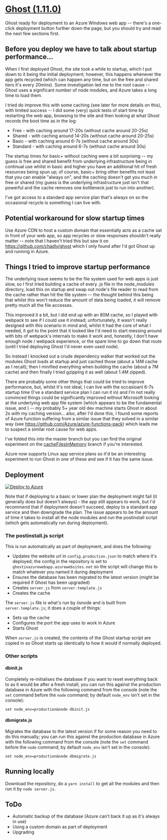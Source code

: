 # [Ghost (1.11.0)](https://github.com/TryGhost/Ghost)

Ghost ready for deployment to an Azure Windows web app -- there's a one-click deployment button further down the page, but you should try and read the next few sections first.

## Before you deploy we have to talk about startup performance...

When I first deployed Ghost, the site took a while to startup, which I put down to it being the initial deployment; however, this happens whenever the app gets recycled (which can happen any time, but on the free and shared tiers it's every 20mins). Some investigation led me to the root cause -- Ghost uses a significant number of node modules, and Azure takes a long time to load them.

I tried do improve this with some caching (see later for more details on this), with limited success -- I did some (very) quick tests of start time by restarting the web app, browsing to the site and then looking at what Ghost records the boot time as in the log:

* Free - with caching around 17-20s (without cache around 20-25s)
* Shared - with caching around 14-20s (without cache around 20-25s)
* Basic - with caching around 6-7s (without cache around 30s)
* Standard - with caching around 6-7s (without cache around 30s)

The startup times for basic+ without caching were a bit surprising -- my guess is free and shared benefit from underlying infrastructure being in continual use whilst in basic and higher you have an additional hit of fresh resources being spun up; of course, basic+ bring other benefits not least that you can enable "always on", and the caching doesn't get you much in free or shared (my guess is the underlying infrastructure just isn't that powerful and the cache removes one bottleneck just to run into another).

I've got access to a standard app service plan that's always on so the occasional recycle is something I can live with.

## Potential workaround for slow startup times

Use Azure CDN to host a custom domain that essentially acts as a cache sat in front of your web app, so app recycles or slow responses shouldn't really matter -- note that I haven't tried this but saw it on <https://github.com/chadly/ghost> which I only found after I'd got Ghost up and running in Azure.

## Things I tried to improve startup performance

The underlying issue seems to be the file system used for web apps is just slow, so I first tried building a cache of every .js file in the node_modules directory, load this on startup and swap out node's file reader to read from the cache rather than hit the file system -- the thought behind this being that whilst this won't reduce the amount of data being loaded, it will remove pretty much all the file accesses.

This improved it a bit, but I did end up with an 80M cache, so I played with webpack to see if I could use it instead; unfortunately, it wasn't really designed with this scenario in mind and, whilst it had the core of what I needed, it got to the point that it looked like I'd need to start messing around with bits of webpack's internals to make it work and, honestly, I don't have enough node / webpack experience, or the spare time to go down that route (until I tried deploying Ghost I'd never even used node).

So instead I knocked out a crude dependency walker that worked out the modules Ghost loads at startup and just cached those (about a 14M cache as I recall); then I minified everything when building the cache (about a 7M cache) and then finally I tried gzipping it as well (about 1.4M zipped).

There are probably some other things that could be tried to improve performance, but, whilst it's not ideal, I can live with the occasioanl 6-7s startup time (I've a standard service plan I can run it in) and I'm not really convinced things could be significantly improved without Microsoft looking at the underlying web app file system (which appears to be the fundamental issue, and ) -- my probably 5+ year old dev machine starts Ghost in about 2s with my caching version... also, after I'd done this, I found some reports of Azure function suffering from a similar issue that they solved in a similar way (see <https://github.com/Azure/azure-functions-pack>) which leads me to suspect a similar root cause for web apps.

I've folded this into the master branch but you can find the original experiment on the [cacheFilesInMemory](https://github.com/gazooka/GhostInAzureWebApp/tree/cacheFilesInMemory) branch if you're interested.

Azure now supports Linux app service plans so it'd be an interesting experiment to run Ghost in one of these and see if it has the same issue.

## Deployment

[![Deploy to Azure](http://azuredeploy.net/deploybutton.png)](https://azuredeploy.net/)

Note that if deploying to a basic or lower plan the deployment might fail (it generally does but doesn't always) - the app still appears to work, but I'd recommend that if deployment doesn't succeed, deploy to a standard app service and then downgrade the plan. The issue appears to be the amount of time it takes to install all the node modules and run the postinstall script (which gets automatically run during deployment).

### The postinstall.js script

This is run automatically as part of deployment, and does the following:

* Updates the website url in `config.production.json` to match where it's deployed; the config in the repository is set to `ghostinazurewebapp.azurewebsites.net` so the script will change this to match whatever you named it during deployment
* Ensures the database has been migrated to the latest version (might be required if Ghost has been upgraded)
* Creates `server.js` from `server.template.js`
* Creates the cache

The `server.js` file is what's run by iisnode and is built from `server.template.js`; it does a couple of things:

* Sets up the cache
* Configures the port the app uses to work in Azure
* Starts Ghost

When `server.js` is created, the contents of the Ghost startup script are copied in so Ghost starts up identically to how it would if normally deployed.

### Other scripts

#### dbinit.js

Completely re-initialises the database if you want to reset everything back to as it would be after a fresh install; you can run this against the production database in Azure with the following command from the console (note the `set` command before the `node` command; by default `node_env` isn't set in the console):

```set node_env=production&node dbinit.js```

#### dbmigrate.js

Migrates the database to the latest version if for some reason you need to do this manually; you can run this against the production database in Azure with the following command from the console (note the `set` command before the `node` command; by default `node_env` isn't set in the console):

```set node_env=production&node dbmigrate.js```

## Running locally

Download the repository, do a `yarn install` to get all the modules and then run it by `node server.js`.

## ToDo

* Automatic backup of the database (Azure can't back it up as it's always in use)
* Using a custom domain as part of deployment
* Upgrading
